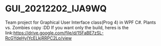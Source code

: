 # GUI_20212202_IJA9WQ
Team project for Graphical User Interface class(Prog 4) in WPF C#. Plants vs. Zombies copy :DD
If you want only the build, heres is the link:https://drive.google.com/file/d/15FaBE7zSL-RcGYdeHylYcELkjRRPC2Lo/view
